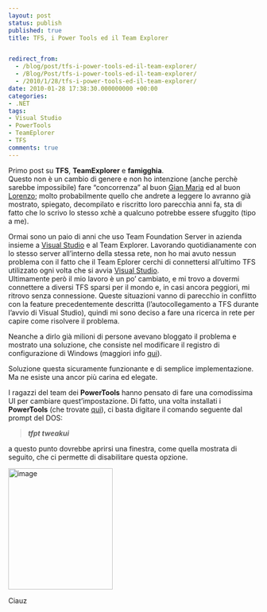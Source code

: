 ```yaml
---
layout: post
status: publish
published: true
title: TFS, i Power Tools ed il Team Explorer


redirect_from: 
  - /blog/post/tfs-i-power-tools-ed-il-team-explorer/
  - /Blog/Post/tfs-i-power-tools-ed-il-team-explorer/
  - /2010/1/28/tfs-i-power-tools-ed-il-team-explorer/
date: 2010-01-28 17:38:30.000000000 +00:00
categories:
- .NET
tags:
- Visual Studio
- PowerTools
- TeamEplorer
- TFS
comments: true
---
```

<p>
	Primo post su <strong>TFS</strong>, <strong>TeamExplorer</strong> e <strong>famigghia</strong>. <br />
	Questo non &egrave; un cambio di genere e non ho intenzione (anche perch&egrave; sarebbe impossibile) fare &ldquo;concorrenza&rdquo; al buon <a href="http://www.codewrecks.com/blog/index.php" rel="nofollow friend met co-worker colleague" target="_new">Gian Maria</a> ed al buon <a href="http://geniodelmale.info/" rel="nofollow friend met colleague" target="_new">Lorenzo</a>; molto probabilmente quello che andrete a leggere lo avranno gi&agrave; mostrato, spiegato, decompilato e riscritto loro parecchia anni fa, sta di fatto che lo scrivo lo stesso xch&egrave; a qualcuno potrebbe essere sfuggito (tipo a me).</p>
<p>
	Ormai sono un paio di anni che uso Team Foundation Server in azienda insieme a <a href="http://imperugo.tostring.it/blog/search?q=Visual+Studio&amp;searchButton=Go" target="_blank" title="Search Visual Studio">Visual Studio</a> e al Team Explorer. Lavorando quotidianamente con lo stesso server all&rsquo;interno della stessa rete, non ho mai avuto nessun problema con il fatto che il Team Eplorer cerchi di connettersi all&rsquo;ultimo TFS utilizzato ogni volta che si avvia <a href="http://imperugo.tostring.it/blog/search?q=Visual+Studio&amp;searchButton=Go" target="_blank" title="Search Visual Studio">Visual Studio</a>. <br />
	Ultimamente per&ograve; il mio lavoro &egrave; un po&rsquo; cambiato, e mi trovo a dovermi connettere a diversi TFS sparsi per il mondo e, in casi ancora peggiori, mi ritrovo senza connessione. Queste situazioni vanno di parecchio in conflitto con la feature precedentemente descritta (l&rsquo;autocollegamento a TFS durante l&rsquo;avvio di Visual Studio), quindi mi sono deciso a fare una ricerca in rete per capire come risolvere il problema.</p>
<p>
	Neanche a dirlo gi&agrave; milioni di persone avevano bloggato il problema e mostrato una soluzione, che consiste nel modificare il registro di configurazione di Windows (maggiori info <a href="http://msmvps.com/blogs/vstsblog/archive/2009/06/29/disable-auto-connect-to-tfs-on-vs-startup.aspx" rel="nofollow" target="_blank" title="Disable auto-connect to TFS on VS startup">qui</a>).</p>
<p>
	Soluzione questa sicuramente funzionante e di semplice implementazione. Ma ne esiste una ancor pi&ugrave; carina ed elegate.</p>
<p>
	I ragazzi del team dei <strong>PowerTools</strong> hanno pensato di fare una comodissima UI per cambiare quest&rsquo;impostazione. Di fatto, una volta installati i <strong>PowerTools</strong> (che trovate <a href="http://msdn.microsoft.com/en-us/teamsystem/bb980963.aspx" rel="nofollow" target="_blank" title="Team Foundation Server Power Tools">qui</a>), ci basta digitare il comando seguente dal prompt del DOS:</p>
<blockquote>
	<p>
		<strong><em>tfpt tweakui</em></strong></p>
</blockquote>
<p>
	a questo punto dovrebbe aprirsi una finestra, come quella mostrata di seguito, che ci permette di disabilitare questa opzione.</p>
<p>
	<a href="http://imperugo.tostring.it/Content/Uploaded/image//imperugo/90646082-6b47-44c6-9b0d-ab403e042f1a.png" rel="shadowbox"><img alt="image" border="0" height="244" src="http://imperugo.tostring.it/Content/Uploaded/image//imperugo/b2ab2b32-139b-443a-80ae-6335c402e9e2.png" style="border-right-width: 0px; display: inline; border-top-width: 0px; border-bottom-width: 0px; border-left-width: 0px" title="image" width="210" /></a></p>
<p>
	Ciauz</p>
